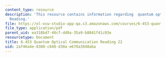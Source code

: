 ```yaml
---
content_type: resource
description: 'This resource contains information regarding  quantum optical communication:
  Reading.'
file: https://ol-ocw-studio-app-qa.s3.amazonaws.com/courses/6-453-quantum-optical-communication-fall-2016/2af46a4e8388c640d30ae670a3948aba_MIT6_453F16_Lect22_Notes.pdf
file_type: application/pdf
parent_uid: ea318bd7-40cf-dd0a-35a9-b8841f41c03e
resourcetype: Document
title: 6.453 Quantum Optical Communication Reading 22
uid: 2af46a4e-8388-c640-d30a-e670a3948aba
---
```

